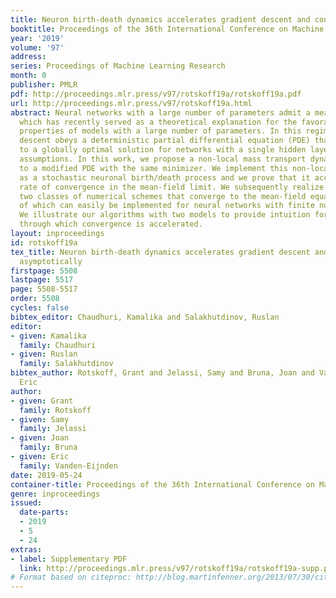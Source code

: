 ```yaml
---
title: Neuron birth-death dynamics accelerates gradient descent and converges asymptotically
booktitle: Proceedings of the 36th International Conference on Machine Learning
year: '2019'
volume: '97'
address: 
series: Proceedings of Machine Learning Research
month: 0
publisher: PMLR
pdf: http://proceedings.mlr.press/v97/rotskoff19a/rotskoff19a.pdf
url: http://proceedings.mlr.press/v97/rotskoff19a.html
abstract: Neural networks with a large number of parameters admit a mean-field description,
  which has recently served as a theoretical explanation for the favorable training
  properties of models with a large number of parameters. In this regime, gradient
  descent obeys a deterministic partial differential equation (PDE) that converges
  to a globally optimal solution for networks with a single hidden layer under appropriate
  assumptions. In this work, we propose a non-local mass transport dynamics that leads
  to a modified PDE with the same minimizer. We implement this non-local dynamics
  as a stochastic neuronal birth/death process and we prove that it accelerates the
  rate of convergence in the mean-field limit. We subsequently realize this PDE with
  two classes of numerical schemes that converge to the mean-field equation, each
  of which can easily be implemented for neural networks with finite numbers of parameters.
  We illustrate our algorithms with two models to provide intuition for the mechanism
  through which convergence is accelerated.
layout: inproceedings
id: rotskoff19a
tex_title: Neuron birth-death dynamics accelerates gradient descent and converges
  asymptotically
firstpage: 5508
lastpage: 5517
page: 5508-5517
order: 5508
cycles: false
bibtex_editor: Chaudhuri, Kamalika and Salakhutdinov, Ruslan
editor:
- given: Kamalika
  family: Chaudhuri
- given: Ruslan
  family: Salakhutdinov
bibtex_author: Rotskoff, Grant and Jelassi, Samy and Bruna, Joan and Vanden-Eijnden,
  Eric
author:
- given: Grant
  family: Rotskoff
- given: Samy
  family: Jelassi
- given: Joan
  family: Bruna
- given: Eric
  family: Vanden-Eijnden
date: 2019-05-24
container-title: Proceedings of the 36th International Conference on Machine Learning
genre: inproceedings
issued:
  date-parts:
  - 2019
  - 5
  - 24
extras:
- label: Supplementary PDF
  link: http://proceedings.mlr.press/v97/rotskoff19a/rotskoff19a-supp.pdf
# Format based on citeproc: http://blog.martinfenner.org/2013/07/30/citeproc-yaml-for-bibliographies/
---
```

